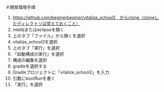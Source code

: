 ＃開発環境手順

1. https://github.com/beginerbeginer/vitalize_school2　からclone（cloneしたディレクトリは覚えておくこと）
1. intellijまたはeclipseを開く
1. 上のタブ「ファイル」から開くを選択
1. vitalize_school2を選択
1. 上のタブ「実行」を選択
1. 「起動構成の実行」を選択
1. 構成の編集を選択
1. gradleを選択する
1. Gradleプロジェクトに「vitalize_school2」を入力
1. 引数にbootRunを書く
1. 「実行」を選択
